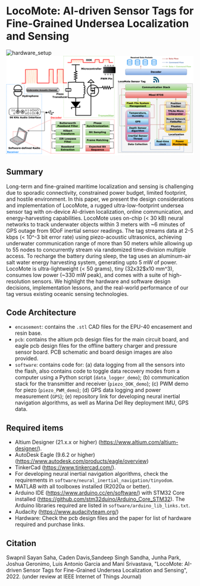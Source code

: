 # LocoMote: AI-driven Sensor Tags for Fine-Grained Undersea Localization and Sensing

![hardware_setup](hardware.png)
![software_setup](comm_soft.png)

## Summary
Long-term and fine-grained maritime localization and sensing is challenging due to sporadic connectivity, constrained power budget, limited footprint, and hostile environment. In this paper, we present the design considerations and implementation of LocoMote, a rugged ultra-low-footprint undersea sensor tag with on-device AI-driven localization, online communication, and energy-harvesting capabilities. LocoMote uses on-chip (< 30 kB) neural networks to track underwater objects within 3 meters with ~6 minutes of GPS outage from 9DoF inertial sensor readings. The tag streams data at 2-5 kbps (< 10^-3 bit error rate) using piezo-acoustic ultrasonics, achieving underwater communication range of more than 50 meters while allowing up to 55 nodes to concurrently stream via randomized time-division multiple access. To recharge the battery during sleep, the tag uses an aluminum-air salt water energy harvesting system, generating upto 5 mW of power. LocoMote is ultra-lightweight (< 50 grams), tiny (32x32$x10 mm^3), consumes low power (~330 mW peak), and comes with a suite of high-resolution sensors. We highlight the hardware and software design decisions, implementation lessons, and the real-world performance of our tag versus existing oceanic sensing technologies. 

## Code Architecture
- ```encasement```: contains the ```.stl``` CAD files for the EPU-40 encasement and resin base.
- ```pcb```: contains the altium pcb design files for the main circuit board, and eagle pcb design files for the offline battery charger and pressure sensor board. PCB schematic and board design images are also provided.
- ```software```: contains code for: (a) data logging from all the sensors into the flash, also contains code to toggle data recovery modes from a computer using a Python script (```data_logger_demo```); (b) communication stack for the transmitter and receiver (```piezo_OOK_demo```); (c) PWM demo for piezo (```piezo_PWM_demo```); (d) GPS data logging and power measurement (```GPS```); (e) repository link for developing neural inertial navigation algorithms, as well as Marina Del Rey deployment IMU, GPS data.

## Required items
- Altium Designer (21.x.x or higher) (https://www.altium.com/altium-designer/).
- AutoDesk Eagle (9.6.2 or higher) (https://www.autodesk.com/products/eagle/overview)
- TinkerCad (https://www.tinkercad.com/).
- For developing neural inertial navigation algorithms, check the requirements in ```software/neural_inertial_navigation/tinyodom```.
- MATLAB with all toolboxes installed (R2020a or better).
- Arduino IDE (https://www.arduino.cc/en/software/) with STM32 Core installed (https://github.com/stm32duino/Arduino_Core_STM32). The Arduino libraries required are listed in ```software/arduino_lib_links.txt```.
- Audacity (https://www.audacityteam.org/)
- Hardware: Check the pcb design files and the paper for list of hardware required and purchase links.


## Citation

Swapnil Sayan Saha, Caden Davis,Sandeep Singh Sandha, Junha Park, Joshua Geronimo, Luis Antonio Garcia and Mani Srivastava, "LocoMote: AI-driven Sensor Tags for Fine-Grained Undersea Localization and Sensing", 2022. (under review at IEEE Internet of Things Journal)
